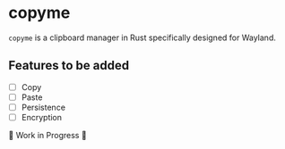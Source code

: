 # copyme

`copyme` is a clipboard manager in Rust specifically designed for Wayland.

## Features to be added

- [ ] Copy
- [ ] Paste
- [ ] Persistence
- [ ] Encryption

🚧 Work in Progress 🚧
